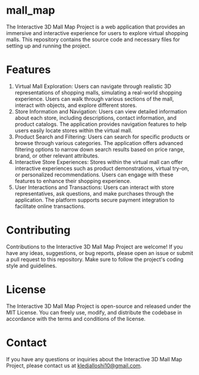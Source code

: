 # mall_map
The Interactive 3D Mall Map Project is a web application that provides an immersive and interactive experience for users to explore virtual shopping malls. This repository contains the source code and necessary files for setting up and running the project.
# Features
1. Virtual Mall Exploration: Users can navigate through realistic 3D representations of shopping malls, simulating a real-world shopping experience. Users can walk through various sections of the mall, interact with objects, and explore different stores.
2. Store Information and Navigation: Users can view detailed information about each store, including descriptions, contact information, and product catalogs. The application provides navigation features to help users easily locate stores within the virtual mall.
3. Product Search and Filtering: Users can search for specific products or browse through various categories. The application offers advanced filtering options to narrow down search results based on price range, brand, or other relevant attributes.
4. Interactive Store Experiences: Stores within the virtual mall can offer interactive experiences such as product demonstrations, virtual try-on, or personalized recommendations. Users can engage with these features to enhance their shopping experience.
5. User Interactions and Transactions: Users can interact with store representatives, ask questions, and make purchases through the application. The platform supports secure payment integration to facilitate online transactions.
# Contributing
Contributions to the Interactive 3D Mall Map Project are welcome! If you have any ideas, suggestions, or bug reports, please open an issue or submit a pull request to this repository. Make sure to follow the project's coding style and guidelines.
# License
The Interactive 3D Mall Map Project is open-source and released under the MIT License. You can freely use, modify, and distribute the codebase in accordance with the terms and conditions of the license.
# Contact
If you have any questions or inquiries about the Interactive 3D Mall Map Project, please contact us at kledjalloshi10@gmail.com.
